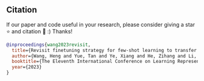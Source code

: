 ## Citation

If our paper and code useful in your research, please consider giving a star :star: and citation :pencil: :) Thanks!

```BibTeX
@inproceedings{wang2023revisit,
  title={Revisit finetuning strategy for few-shot learning to transfer the emdeddings},
  author={Wang, Heng and Yue, Tan and Ye, Xiang and He, Zihang and Li, Bohan and Li, Yong},
  booktitle={The Eleventh International Conference on Learning Representations},
  year={2023}
}
```

<br>


